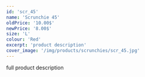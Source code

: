 ```yaml
---
id: 'scr_45'
name: 'Scrunchie 45'
oldPrice: '10.00$'
newPrice: '8.00$'
size: 'L'
colour: 'Red'
excerpt: 'product description'
cover_image: '/img/products/scrunchies/scr_45.jpg'
---
```

full product description
